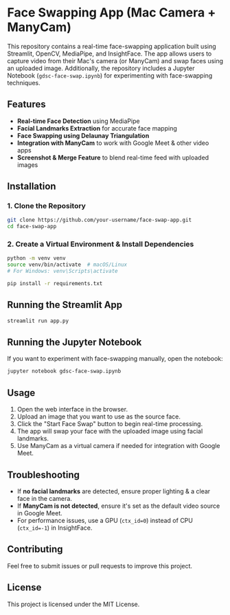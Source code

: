 # Face Swapping App (Mac Camera + ManyCam)

This repository contains a real-time face-swapping application built using Streamlit, OpenCV, MediaPipe, and InsightFace. The app allows users to capture video from their Mac's camera (or ManyCam) and swap faces using an uploaded image. Additionally, the repository includes a Jupyter Notebook (`gdsc-face-swap.ipynb`) for experimenting with face-swapping techniques.

## Features
- **Real-time Face Detection** using MediaPipe
- **Facial Landmarks Extraction** for accurate face mapping
- **Face Swapping using Delaunay Triangulation**
- **Integration with ManyCam** to work with Google Meet & other video apps
- **Screenshot & Merge Feature** to blend real-time feed with uploaded images

## Installation
### 1. Clone the Repository
```bash
git clone https://github.com/your-username/face-swap-app.git
cd face-swap-app
```

### 2. Create a Virtual Environment & Install Dependencies
```bash
python -m venv venv
source venv/bin/activate  # macOS/Linux
# For Windows: venv\Scripts\activate

pip install -r requirements.txt
```

## Running the Streamlit App
```bash
streamlit run app.py
```

## Running the Jupyter Notebook
If you want to experiment with face-swapping manually, open the notebook:
```bash
jupyter notebook gdsc-face-swap.ipynb
```

## Usage
1. Open the web interface in the browser.
2. Upload an image that you want to use as the source face.
3. Click the "Start Face Swap" button to begin real-time processing.
4. The app will swap your face with the uploaded image using facial landmarks.
5. Use ManyCam as a virtual camera if needed for integration with Google Meet.

## Troubleshooting
- If **no facial landmarks** are detected, ensure proper lighting & a clear face in the camera.
- If **ManyCam is not detected**, ensure it's set as the default video source in Google Meet.
- For performance issues, use a GPU (`ctx_id=0`) instead of CPU (`ctx_id=-1`) in InsightFace.

## Contributing
Feel free to submit issues or pull requests to improve this project.

## License
This project is licensed under the MIT License.
